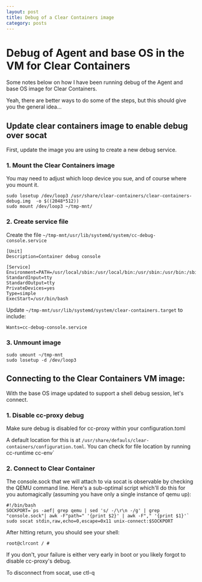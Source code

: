 ```yaml
---
layout: post
title: Debug of a Clear Containers image
category: posts
---
```


# Debug of Agent and base OS in the VM for Clear Containers

Some notes below on how I have been running debug of the Agent and base OS image for Clear Containers.

Yeah, there are better ways to do some of the steps, but this should give you the general idea...

## Update clear containers image to enable debug over socat

First, update the image you are using to create a new debug service.  

### 1. Mount the Clear Containers image

You may need to adjust which loop device you sue, and of course where you mount it.
```
sudo losetup /dev/loop3 /usr/share/clear-containers/clear-containers-debug.img  -o $((2048*512))
sudo mount /dev/loop3 ~/tmp-mnt/
```

### 2. Create service file

Create the file ```~/tmp-mnt/usr/lib/systemd/system/cc-debug-console.service```

```
[Unit]
Description=Container debug console

[Service]
Environment=PATH=/usr/local/sbin:/usr/local/bin:/usr/sbin:/usr/bin:/sbin:/bin
StandardInput=tty
StandardOutput=tty
PrivateDevices=yes
Type=simple
ExecStart=/usr/bin/bash
```

Update ```~/tmp-mnt/usr/lib/systemd/system/clear-containers.target``` to include:

```
Wants=cc-debug-console.service
```

### 3. Unmount image

```
sudo umount ~/tmp-mnt
sudo losetup -d /dev/loop3
```

## Connecting to the Clear Containers VM image:

With the base OS image updated to support a shell debug session, let's connect.

### 1. Disable cc-proxy debug

Make sure debug is disabled for cc-proxy within your configuration.toml

A default location for this is at ```/usr/share/defauls/clear-containers/configuration.toml```.
You can check for file location by running cc-runtime cc-env`

### 2. Connect to Clear Container

The console.sock that we will attach to via socat is observable by checking the QEMU command line.  Here's
a sub-optimal script which'll do this for you automagically (assuming you have only a single instance of qemu up):

```
#!/bin/bash
SOCKPORT=`ps -aef| grep qemu | sed 's/ -/\r\n -/g' | grep "console.sock"| awk -F"path=" '{print $2}' | awk -F"," '{print $1}'`
sudo socat stdin,raw,echo=0,escape=0x11 unix-connect:$SOCKPORT
```

After hitting return, you should see your shell:
```
root@clrcont / # 
```

If you don't, your failure is either very early in boot or you likely forgot to disable cc-proxy's debug.

To disconnect from socat, use ctl-q
